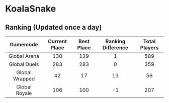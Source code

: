 # KoalaSnake

## Ranking (Updated once a day)
| Gamemode | Current Place | Best Place | Ranking Difference | Total Players |
|:--------:|:-------------:|:----------:|:------------------:|:-------------:|
| Global Arena | 130 | 129 | 1 | 589 |
| Global Duels | 283 | 283 | 0 | 359 |
| Global Wrapped | 42 | 17 | 13 | 56 |
| Global Royale | 106 | 100 | -1 | 207 |

